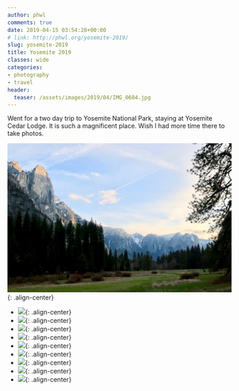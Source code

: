 ```yaml
---
author: phwl
comments: true
date: 2019-04-15 03:54:28+00:00
# link: http://phwl.org/yosemite-2019/
slug: yosemite-2019
title: Yosemite 2019
classes: wide
categories:
- photography
- travel
header:
  teaser: /assets/images/2019/04/IMG_0604.jpg
---
```





Went for a two day trip to Yosemite National Park, staying at Yosemite Cedar Lodge. It is such a magnificent place. Wish I had more time there to take photos.





![](/assets/images/2019/04/IMG_0604.jpg){: .align-center}



<!-- more -->





  * ![](/assets/images/2019/04/IMG_0639.jpg){: .align-center}
  * ![](/assets/images/2019/04/IMG_0625.jpg){: .align-center}
  * ![](/assets/images/2019/04/DSCF6051.jpg){: .align-center}
  * ![](/assets/images/2019/04/DSCF6049.jpg){: .align-center}
  * ![](/assets/images/2019/04/DSCF6046.jpg){: .align-center}
  * ![](/assets/images/2019/04/DSCF6045.jpg){: .align-center}
  * ![](/assets/images/2019/04/DSCF6033.jpg){: .align-center}
  * ![](/assets/images/2019/04/DSCF6027.jpg){: .align-center}
  * ![](/assets/images/2019/04/DSCF6007.jpg){: .align-center}


